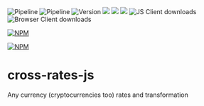 ![Pipeline](https://img.shields.io/github/workflow/status/cross-rates/cross-rates-js/publish%20npm%20package)
![Pipeline](https://github.com/cross-rates/cross-rates-js/workflows/publish%20npm%20package/badge.svg)
![Version](https://img.shields.io/npm/v/cross-rates?color=blue)
![](https://img.shields.io/bundlephobia/minzip/cross-rates)
![](https://img.shields.io/bundlephobia/min/cross-rates)
![](https://img.shields.io/david/cross-rates/cross-rates-js)
![JS Client downloads](https://img.shields.io/npm/dw/cross-rates)
![Browser Client downloads](https://img.shields.io/npm/dw/cross-rates-browser)

[![NPM](https://nodei.co/npm/cross-rates.png?compact=true)](https://npmjs.org/package/cross-rates)

[![NPM](https://nodei.co/npm/cross-rates-browser.png?compact=true)](https://npmjs.org/package/cross-rates-browser)


# cross-rates-js
Any currency (cryptocurrencies too) rates and transformation
